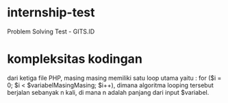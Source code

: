 # internship-test

Problem Solving Test - GITS.ID

# kompleksitas kodingan

dari ketiga file PHP, masing masing memiliki satu loop utama yaitu :
for ($i = 0; $i < $variabelMasingMasing; $i++),
dimana algoritma looping tersebut berjalan sebanyak n kali, di mana n adalah panjang dari input $variabel.
